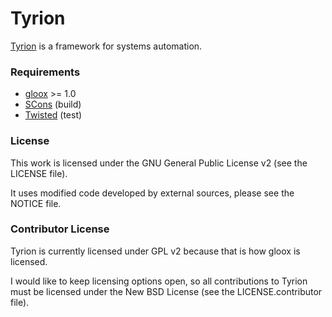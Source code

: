 Tyrion
======

[Tyrion](http://www.tyrion.org) is a framework for systems automation.

### Requirements

* [gloox](http://camaya.net/gloox/) >= 1.0
* [SCons](http://www.scons.org/) (build)
* [Twisted](http://twistedmatrix.com/) (test)

### License

This work is licensed under the GNU General Public License v2 (see the LICENSE
file).

It uses modified code developed by external sources, please see the NOTICE
file.

### Contributor License

Tyrion is currently licensed under GPL v2 because that is how gloox is
licensed.

I would like to keep licensing options open, so all contributions to Tyrion
must be licensed under the New BSD License (see the LICENSE.contributor file).

